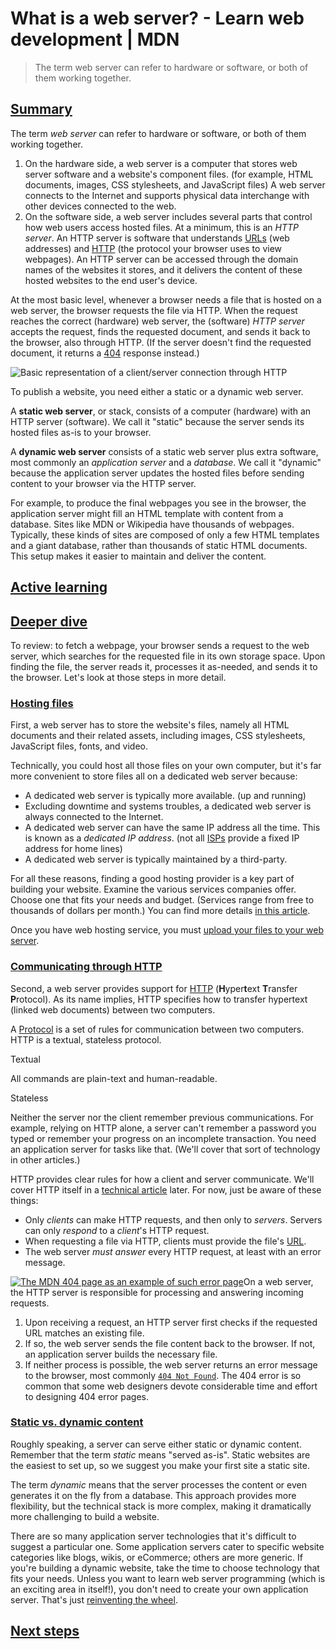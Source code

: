 # What is a web server? - Learn web development | MDN

> The term web server can refer to hardware or software, or both of them working together.

[Summary](https://developer.mozilla.org/en-US/docs/Learn/Common_questions/What_is_a_web_server#summary "Permalink to Summary")
------------------------------------------------------------------------------------------------------------------------------

The term _web server_ can refer to hardware or software, or both of them working together.

1.  On the hardware side, a web server is a computer that stores web server software and a website's component files. (for example, HTML documents, images, CSS stylesheets, and JavaScript files) A web server connects to the Internet and supports physical data interchange with other devices connected to the web.
2.  On the software side, a web server includes several parts that control how web users access hosted files. At a minimum, this is an _HTTP server_. An HTTP server is software that understands [URLs](https://developer.mozilla.org/en-US/docs/Glossary/URL) (web addresses) and [HTTP](https://developer.mozilla.org/en-US/docs/Glossary/HTTP) (the protocol your browser uses to view webpages). An HTTP server can be accessed through the domain names of the websites it stores, and it delivers the content of these hosted websites to the end user's device.

At the most basic level, whenever a browser needs a file that is hosted on a web server, the browser requests the file via HTTP. When the request reaches the correct (hardware) web server, the (software) _HTTP server_ accepts the request, finds the requested document, and sends it back to the browser, also through HTTP. (If the server doesn't find the requested document, it returns a [404](https://developer.mozilla.org/en-US/docs/Web/HTTP/Status/404) response instead.)

![Basic representation of a client/server connection through HTTP](https://developer.mozilla.org/en-US/docs/Learn/Common_questions/What_is_a_web_server/web-server.svg)

To publish a website, you need either a static or a dynamic web server.

A **static web server**, or stack, consists of a computer (hardware) with an HTTP server (software). We call it "static" because the server sends its hosted files as-is to your browser.

A **dynamic web server** consists of a static web server plus extra software, most commonly an _application server_ and a _database_. We call it "dynamic" because the application server updates the hosted files before sending content to your browser via the HTTP server.

For example, to produce the final webpages you see in the browser, the application server might fill an HTML template with content from a database. Sites like MDN or Wikipedia have thousands of webpages. Typically, these kinds of sites are composed of only a few HTML templates and a giant database, rather than thousands of static HTML documents. This setup makes it easier to maintain and deliver the content.

[Active learning](https://developer.mozilla.org/en-US/docs/Learn/Common_questions/What_is_a_web_server#active_learning "Permalink to Active learning")
------------------------------------------------------------------------------------------------------------------------------------------------------

[Deeper dive](https://developer.mozilla.org/en-US/docs/Learn/Common_questions/What_is_a_web_server#deeper_dive "Permalink to Deeper dive")
------------------------------------------------------------------------------------------------------------------------------------------

To review: to fetch a webpage, your browser sends a request to the web server, which searches for the requested file in its own storage space. Upon finding the file, the server reads it, processes it as-needed, and sends it to the browser. Let's look at those steps in more detail.

### [Hosting files](https://developer.mozilla.org/en-US/docs/Learn/Common_questions/What_is_a_web_server#hosting_files "Permalink to Hosting files")

First, a web server has to store the website's files, namely all HTML documents and their related assets, including images, CSS stylesheets, JavaScript files, fonts, and video.

Technically, you could host all those files on your own computer, but it's far more convenient to store files all on a dedicated web server because:

*   A dedicated web server is typically more available. (up and running)
*   Excluding downtime and systems troubles, a dedicated web server is always connected to the Internet.
*   A dedicated web server can have the same IP address all the time. This is known as a _dedicated IP address_. (not all [ISPs](https://developer.mozilla.org/en-US/docs/Glossary/ISP) provide a fixed IP address for home lines)
*   A dedicated web server is typically maintained by a third-party.

For all these reasons, finding a good hosting provider is a key part of building your website. Examine the various services companies offer. Choose one that fits your needs and budget. (Services range from free to thousands of dollars per month.) You can find more details [in this article](https://developer.mozilla.org/en-US/docs/Learn/Common_questions/How_much_does_it_cost#hosting).

Once you have web hosting service, you must [upload your files to your web server](https://developer.mozilla.org/en-US/docs/Learn/Common_questions/Upload_files_to_a_web_server).

### [Communicating through HTTP](https://developer.mozilla.org/en-US/docs/Learn/Common_questions/What_is_a_web_server#communicating_through_http "Permalink to Communicating through HTTP")

Second, a web server provides support for [HTTP](https://developer.mozilla.org/en-US/docs/Glossary/HTTP) (**H**yper**t**ext **T**ransfer **P**rotocol). As its name implies, HTTP specifies how to transfer hypertext (linked web documents) between two computers.

A [Protocol](https://developer.mozilla.org/en-US/docs/Glossary/Protocol) is a set of rules for communication between two computers. HTTP is a textual, stateless protocol.

Textual

All commands are plain-text and human-readable.

Stateless

Neither the server nor the client remember previous communications. For example, relying on HTTP alone, a server can't remember a password you typed or remember your progress on an incomplete transaction. You need an application server for tasks like that. (We'll cover that sort of technology in other articles.)

HTTP provides clear rules for how a client and server communicate. We'll cover HTTP itself in a [technical article](https://developer.mozilla.org/en-US/docs/Web/HTTP) later. For now, just be aware of these things:

*   Only _clients_ can make HTTP requests, and then only to _servers_. Servers can only _respond_ to a _client_'s HTTP request.
*   When requesting a file via HTTP, clients must provide the file's [URL](https://developer.mozilla.org/en-US/docs/Glossary/URL).
*   The web server _must answer_ every HTTP request, at least with an error message.

[![The MDN 404 page as an example of such error page](https://developer.mozilla.org/en-US/docs/Learn/Common_questions/What_is_a_web_server/mdn-404.jpg)](https://developer.mozilla.org/en-US/docs/Web/HTTP/Status/404)On a web server, the HTTP server is responsible for processing and answering incoming requests.

1.  Upon receiving a request, an HTTP server first checks if the requested URL matches an existing file.
2.  If so, the web server sends the file content back to the browser. If not, an application server builds the necessary file.
3.  If neither process is possible, the web server returns an error message to the browser, most commonly [`404 Not Found`](https://developer.mozilla.org/en-US/docs/Web/HTTP/Status/404). The 404 error is so common that some web designers devote considerable time and effort to designing 404 error pages.

### [Static vs. dynamic content](https://developer.mozilla.org/en-US/docs/Learn/Common_questions/What_is_a_web_server#static_vs._dynamic_content "Permalink to Static vs. dynamic content")

Roughly speaking, a server can serve either static or dynamic content. Remember that the term _static_ means "served as-is". Static websites are the easiest to set up, so we suggest you make your first site a static site.

The term _dynamic_ means that the server processes the content or even generates it on the fly from a database. This approach provides more flexibility, but the technical stack is more complex, making it dramatically more challenging to build a website.

There are so many application server technologies that it's difficult to suggest a particular one. Some application servers cater to specific website categories like blogs, wikis, or eCommerce; others are more generic. If you're building a dynamic website, take the time to choose technology that fits your needs. Unless you want to learn web server programming (which is an exciting area in itself!), you don't need to create your own application server. That's just [reinventing the wheel](https://en.wikipedia.org/wiki/Reinventing_the_wheel).

[Next steps](https://developer.mozilla.org/en-US/docs/Learn/Common_questions/What_is_a_web_server#next_steps "Permalink to Next steps")
---------------------------------------------------------------------------------------------------------------------------------------

